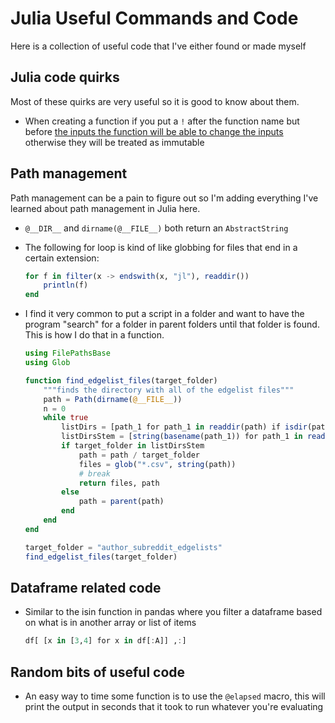 # Julia Useful Commands and Code

Here is a collection of useful code that I've either found or made myself

## Julia code quirks

Most of these quirks are very useful so it is good to know about them.

- When creating a function if you put a `!` after the function name but before [the inputs the function will be able to change the inputs](https://docs.julialang.org/en/v1.3/manual/style-guide/#Append-!-to-names-of-functions-that-modify-their-arguments-1) otherwise they will be treated as immutable

## Path management

Path management can be a pain to figure out so I'm adding everything I've learned about path management in Julia here.

- `@__DIR__` and `dirname(@__FILE__)` both return an `AbstractString`
- The following for loop is kind of like globbing for files that end in a certain extension:

    ```Julia
    for f in filter(x -> endswith(x, "jl"), readdir())
        println(f)
    end
    ```

- I find it very common to put a script in a folder and want to have the program "search" for a folder in parent folders until that folder is found. This is how I do that in a function.

    ```Julia
    using FilePathsBase
    using Glob

    function find_edgelist_files(target_folder)
        """finds the directory with all of the edgelist files"""
        path = Path(dirname(@__FILE__))
        n = 0
        while true
            listDirs = [path_1 for path_1 in readdir(path) if isdir(path)]
            listDirsStem = [string(basename(path_1)) for path_1 in readdir(path) if isdir(path)]
            if target_folder in listDirsStem
                path = path / target_folder
                files = glob("*.csv", string(path))
                # break
                return files, path
            else
                path = parent(path)
            end
        end
    end

    target_folder = "author_subreddit_edgelists"
    find_edgelist_files(target_folder)
    ```

## Dataframe related code

- Similar to the isin function in pandas where you filter a dataframe based on what is in another array or list of items

    ```Julia
    df[ [x in [3,4] for x in df[:A]] ,:]
    ```

## Random bits of useful code

- An easy way to time some function is to use the `@elapsed` macro, this will print the output in seconds that it took to run whatever you're evaluating

<!-- 
```Julia
home = "/home/me/"
if ! (joinpath(home, "GitHub", "Julia") in LOAD_PATH)
	for lib in readdir(joinpath(home, "GitHub"))
		push!(LOAD_PATH, joinpath(home, "GitHub", lib))
	end
end
```
test -->